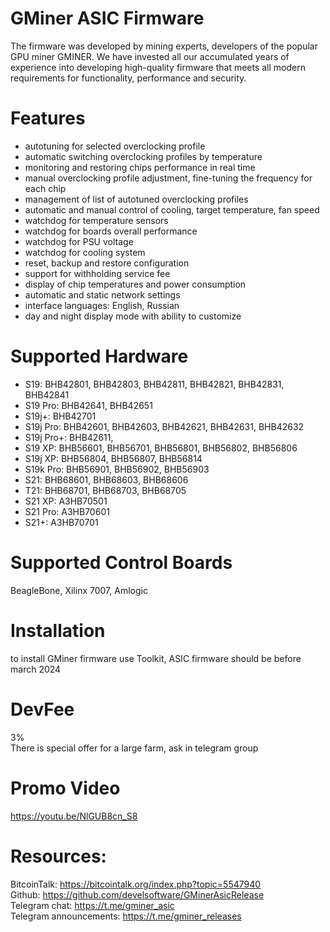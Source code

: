 # GMiner ASIC Firmware

The firmware was developed by mining experts, developers of the popular GPU miner GMINER.
We have invested all our accumulated years of experience into developing high-quality firmware that meets all modern requirements for functionality, performance and security.

# Features
+ autotuning for selected overclocking profile
+ automatic switching overclocking profiles by temperature
+ monitoring and restoring chips performance in real time
+ manual overclocking profile adjustment, fine-tuning the frequency for each chip
+ management of list of autotuned overclocking profiles
+ automatic and manual control of cooling, target temperature, fan speed
+ watchdog for temperature sensors
+ watchdog for boards overall performance 
+ watchdog for PSU voltage 
+ watchdog for cooling system
+ reset, backup and restore configuration
+ support for withholding service fee
+ display of chip temperatures and power consumption
+ automatic and static network settings
+ interface languages: English, Russian
+ day and night display mode with ability to customize

# Supported Hardware
+ S19: BHB42801, BHB42803, BHB42811, BHB42821, BHB42831, BHB42841
+ S19 Pro: BHB42641, BHB42651
+ S19j+: BHB42701
+ S19j Pro: BHB42601, BHB42603, BHB42621, BHB42631, BHB42632
+ S19j Pro+: BHB42611, 
+ S19 XP: BHB56601, BHB56701, BHB56801, BHB56802, BHB56806
+ S19j XP: BHB56804, BHB56807, BHB56814
+ S19k Pro: BHB56901, BHB56902, BHB56903
+ S21: BHB68601, BHB68603, BHB68606
+ T21: BHB68701, BHB68703, BHB68705
+ S21 XP: A3HB70501
+ S21 Pro: A3HB70601
+ S21+: A3HB70701

# Supported Control Boards
BeagleBone, Xilinx 7007, Amlogic

# Installation
to install GMiner firmware use Toolkit, ASIC firmware should be before march 2024

# DevFee
3% <br/>
There is special offer for a large farm, ask in telegram group

# Promo Video
https://youtu.be/NlGUB8cn_S8

# Resources:
BitcoinTalk: https://bitcointalk.org/index.php?topic=5547940 <br/>
Github: https://github.com/develsoftware/GMinerAsicRelease <br/>
Telegram chat: https://t.me/gminer_asic <br/>
Telegram announcements: https://t.me/gminer_releases <br/>
